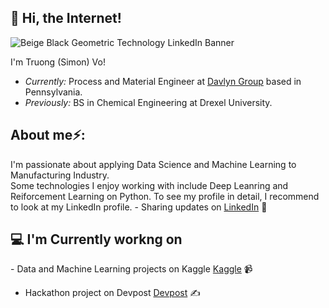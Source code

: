 ## 👋 Hi, the Internet!
![Beige   Black Geometric Technology LinkedIn Banner](https://github.com/tqv24/tqv24/assets/138932271/25d7b4c0-064e-4b76-8468-04b660404585)

I'm Truong (Simon) Vo! 
- <i>Currently:</i> Process and Material Engineer at <a href="https://www.davlyngroup.com/">Davlyn Group</a> based in Pennsylvania.
- <i>Previously:</i> BS in Chemical Engineering at Drexel University.

<h2> About me⚡:</h2>
I'm passionate about applying Data Science and Machine Learning to Manufacturing Industry.<br />Some technologies I enjoy working with include Deep Leanring and Reiforcement Learning on Python.
To see my profile in detail, I recommend to look at my LinkedIn profile.  
- Sharing updates on <a href="https://www.linkedin.com/in/simonvo152/">LinkedIn</a> 💼

<h2>💻 I'm Currently workng on</h2> 
- Data and Machine Learning projects on Kaggle <a href="https://www.kaggle.com/simonvo152">Kaggle</a> 📹 

- Hackathon project on Devpost <a href="https://devpost.com/simonvo125">Devpost</a> ✍





